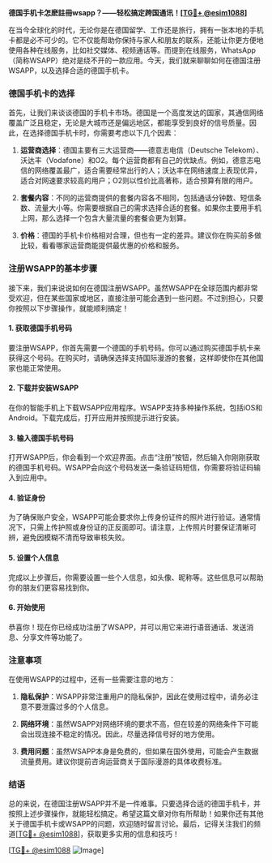 **德国手机卡怎麽註冊wsapp？——轻松搞定跨国通讯！[[TG💪+ @esim1088](https://t.me/s/esim1088)]**

在当今全球化的时代，无论你是在德国留学、工作还是旅行，拥有一张本地的手机卡都是必不可少的。它不仅能帮助你保持与家人和朋友的联系，还能让你更方便地使用各种在线服务，比如社交媒体、视频通话等。而提到在线服务，WhatsApp（简称WSAPP）绝对是绕不开的一款应用。今天，我们就来聊聊如何在德国注册WSAPP，以及选择合适的德国手机卡。

### 德国手机卡的选择

首先，让我们来谈谈德国的手机卡市场。德国是一个高度发达的国家，其通信网络覆盖广泛且稳定，无论是大城市还是偏远地区，都能享受到良好的信号质量。因此，在选择德国手机卡时，你需要考虑以下几个因素：

1. **运营商选择**：德国主要有三大运营商——德意志电信（Deutsche Telekom）、沃达丰（Vodafone）和O2。每个运营商都有自己的优缺点。例如，德意志电信的网络覆盖最广，适合需要经常出行的人；沃达丰在网络速度上表现优异，适合对网速要求较高的用户；O2则以性价比高著称，适合预算有限的用户。

2. **套餐内容**：不同的运营商提供的套餐内容各不相同，包括通话分钟数、短信条数、流量大小等。你需要根据自己的需求选择合适的套餐。如果你主要用手机上网，那么选择一个包含大量流量的套餐会更为划算。

3. **价格**：德国的手机卡价格相对合理，但也有一定的差异。建议你在购买前多做比较，看看哪家运营商能提供最优惠的价格和服务。

### 注册WSAPP的基本步骤

接下来，我们来说说如何在德国注册WSAPP。虽然WSAPP在全球范围内都非常受欢迎，但在某些国家或地区，直接注册可能会遇到一些问题。不过别担心，只要你按照以下步骤操作，就能顺利搞定！

#### 1. 获取德国手机号码

要注册WSAPP，你首先需要一个德国的手机号码。你可以通过购买德国手机卡来获得这个号码。在购买时，请确保选择支持国际漫游的套餐，这样即使你在其他国家也能正常使用。

#### 2. 下载并安装WSAPP

在你的智能手机上下载WSAPP应用程序。WSAPP支持多种操作系统，包括iOS和Android。下载完成后，打开应用并按照提示进行安装。

#### 3. 输入德国手机号码

打开WSAPP后，你会看到一个欢迎界面。点击“注册”按钮，然后输入你刚刚获取的德国手机号码。WSAPP会向这个号码发送一条验证码短信，你需要将验证码输入到应用中。

#### 4. 验证身份

为了确保账户安全，WSAPP可能会要求你上传身份证件的照片进行验证。通常情况下，只需上传护照或身份证的正反面即可。请注意，上传照片时要保证清晰可辨，避免因模糊不清而导致审核失败。

#### 5. 设置个人信息

完成以上步骤后，你需要设置一些个人信息，如头像、昵称等。这些信息可以帮助你的朋友们更容易找到你。

#### 6. 开始使用

恭喜你！现在你已经成功注册了WSAPP，并可以用它来进行语音通话、发送消息、分享文件等功能了。

### 注意事项

在使用WSAPP的过程中，还有一些需要注意的地方：

1. **隐私保护**：WSAPP非常注重用户的隐私保护，因此在使用过程中，请务必注意不要泄露过多的个人信息。

2. **网络环境**：虽然WSAPP对网络环境的要求不高，但在较差的网络条件下可能会出现连接不稳定的情况。因此，尽量选择信号好的地方使用。

3. **费用问题**：虽然WSAPP本身是免费的，但如果在国外使用，可能会产生数据流量费用。建议你提前咨询运营商关于国际漫游的具体收费标准。

### 结语

总的来说，在德国注册WSAPP并不是一件难事。只要选择合适的德国手机卡，并按照上述步骤操作，就能轻松搞定。希望这篇文章对你有所帮助！如果你还有其他关于德国手机卡或WSAPP的问题，欢迎随时留言讨论。最后，记得关注我们的频道[[TG💪+ @esim1088](https://t.me/s/esim1088)]，获取更多实用的信息和技巧！

[[TG💪+ @esim1088](https://t.me/s/esim1088) ![Image](https://i.postimg.cc/4NQfJmqS/Snipaste-2025-05-13-00-14-12.png)]